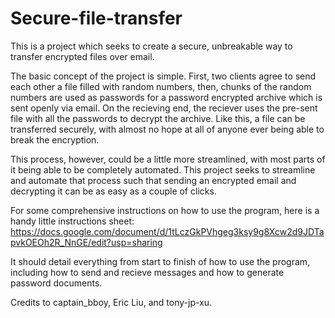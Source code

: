 # Secure-file-transfer
This is a project which seeks to create a secure, unbreakable way to transfer encrypted files over email. 


The basic concept of the project is simple. First, two clients agree to send each other a file filled with random numbers, then, chunks of the random numbers are used as passwords for a password encrypted archive which is sent openly via email. On the recieving end, the reciever uses the pre-sent file with all the passwords to decrypt the archive. Like this, a file can be transferred securely, with almost no hope at all of anyone ever being able to break the encryption.


This process, however, could be a little more streamlined, with most parts of it being able to be completely automated. This project seeks to streamline and automate that process such that sending an encrypted email and decrypting it can be as easy as a couple of clicks.


For some comprehensive instructions on how to use the program, here is a handy little instructions sheet: https://docs.google.com/document/d/1tLczGkPVhgeg3ksy9g8Xcw2d9JDTapvkOEOh2R_NnGE/edit?usp=sharing


It should detail everything from start to finish of how to use the program, including how to send and recieve messages and how to generate password documents.





Credits to captain_bboy, Eric Liu, and tony-jp-xu.
